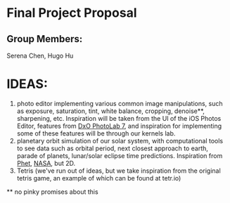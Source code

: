 # Final Project Proposal

## Group Members:

Serena Chen, Hugo Hu
       
# IDEAS:

1) photo editor implementing various common image manipulations, such as exposure, saturation, tint, white balance, cropping, denoise**, sharpening, etc. Inspiration will be taken from the UI of the iOS Photos Editor, features from [DxO PhotoLab 7](https://www.dxo.com/dxo-photolab/), and inspiration for implementing some of these features will be through our kernels lab.
3) planetary orbit simulation of our solar system, with computational tools to see data such as orbital period, next closest approach to earth, parade of planets, lunar/solar eclipse time predictions. Inspiration from [Phet](https://phet.colorado.edu/sims/html/my-solar-system/latest/my-solar-system_all.html), [NASA](https://eyes.nasa.gov/apps/solar-system/#/home), but 2D.
4) Tetris (we've run out of ideas, but we take inspiration from the original tetris game, an example of which can be found at tetr.io)


** no pinky promises about this
